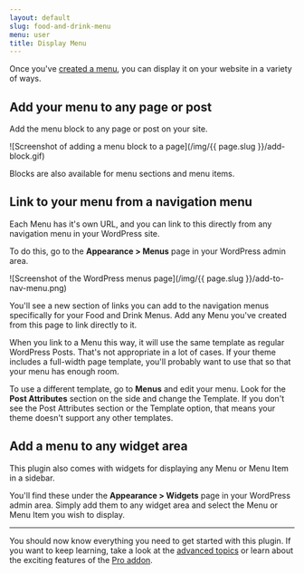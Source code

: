 ```yaml
---
layout: default
slug: food-and-drink-menu
menu: user
title: Display Menu
---
```

Once you've [created a menu](create-menu), you can display it on your website in a variety of ways.

## Add your menu to any page or post

Add the menu block to any page or post on your site.

![Screenshot of adding a menu block to a page](/img/{{ page.slug }}/add-block.gif)

Blocks are also available for menu sections and menu items.

## Link to your menu from a navigation menu

Each Menu has it's own URL, and you can link to this directly from any navigation menu in your WordPress site.

To do this, go to the **Appearance > Menus** page in your WordPress admin area.

![Screenshot of the WordPress menus page](/img/{{ page.slug }}/add-to-nav-menu.png)

You'll see a new section of links you can add to the navigation menus specifically for your Food and Drink Menus. Add any Menu you've created from this page to link directly to it.

When you link to a Menu this way, it will use the same template as regular WordPress Posts. That's not appropriate in a lot of cases. If your theme includes a full-width page template, you'll probably want to use that so that your menu has enough room.

To use a different template, go to **Menus** and edit your menu. Look for the **Post Attributes** section on the side and change the Template. If you don't see the Post Attributes section or the Template option, that means your theme doesn't support any other templates.

## Add a menu to any widget area

This plugin also comes with widgets for displaying any Menu or Menu Item in a sidebar.

You'll find these under the **Appearance > Widgets** page in your WordPress admin area. Simply add them to any widget area and select the Menu or Menu Item you wish to display.

---

You should now know everything you need to get started with this plugin. If you want to keep learning, take a look at the [advanced topics](../advanced) or learn about the exciting features of the [Pro addon](../pro).
